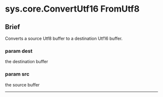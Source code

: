 sys.core.ConvertUtf16 FromUtf8
=
## Brief
Converts a source Utf8 buffer to a destination Utf16 buffer.

### param dest
the destination buffer
### param src
the source buffer
***

